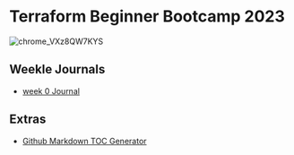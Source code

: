 # Terraform Beginner Bootcamp 2023

![chrome_VXz8QW7KYS](https://github.com/f616/terraform-beginner-bootcamp-2023/assets/3826426/55f6380c-b149-4606-9787-765c3d32b9f7)


## Weekle Journals
- [week 0 Journal](/journal/week0.md)

## Extras
- [Github Markdown TOC Generator](https://ecotrust-canada.github.io/markdown-toc/)
